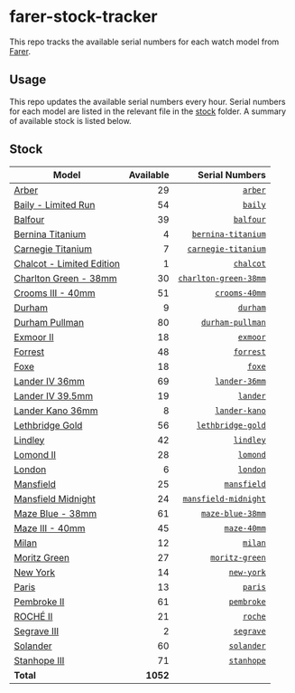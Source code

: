 # farer-stock-tracker

This repo tracks the available serial numbers for each watch model from [Farer](https://farer.com).

## Usage

This repo updates the available serial numbers every hour. Serial numbers for each model are listed in the relevant file in the [stock](./stock) folder. A summary of available stock is listed below.

## Stock

| Model | Available | Serial Numbers |
| ----- | --------: | -------------: |
| [Arber](https://usd.farer.com/products/arber) | 29 | [`arber`](./stock/arber) |
| [Baily - Limited Run](https://usd.farer.com/products/baily) | 54 | [`baily`](./stock/baily) |
| [Balfour](https://usd.farer.com/products/balfour) | 39 | [`balfour`](./stock/balfour) |
| [Bernina Titanium](https://usd.farer.com/products/bernina-titanium) | 4 | [`bernina-titanium`](./stock/bernina-titanium) |
| [Carnegie Titanium](https://usd.farer.com/products/carnegie-titanium) | 7 | [`carnegie-titanium`](./stock/carnegie-titanium) |
| [Chalcot - Limited Edition](https://usd.farer.com/products/chalcot) | 1 | [`chalcot`](./stock/chalcot) |
| [Charlton Green - 38mm](https://usd.farer.com/products/charlton-green-38mm) | 30 | [`charlton-green-38mm`](./stock/charlton-green-38mm) |
| [Crooms III - 40mm](https://usd.farer.com/products/crooms-40mm) | 51 | [`crooms-40mm`](./stock/crooms-40mm) |
| [Durham](https://usd.farer.com/products/durham) | 9 | [`durham`](./stock/durham) |
| [Durham Pullman](https://usd.farer.com/products/durham-pullman) | 80 | [`durham-pullman`](./stock/durham-pullman) |
| [Exmoor II](https://usd.farer.com/products/exmoor) | 18 | [`exmoor`](./stock/exmoor) |
| [Forrest](https://usd.farer.com/products/forrest) | 48 | [`forrest`](./stock/forrest) |
| [Foxe](https://usd.farer.com/products/foxe) | 18 | [`foxe`](./stock/foxe) |
| [Lander IV 36mm](https://usd.farer.com/products/lander-36mm) | 69 | [`lander-36mm`](./stock/lander-36mm) |
| [Lander IV 39.5mm](https://usd.farer.com/products/lander) | 19 | [`lander`](./stock/lander) |
| [Lander Kano 36mm](https://usd.farer.com/products/lander-kano) | 8 | [`lander-kano`](./stock/lander-kano) |
| [Lethbridge Gold](https://usd.farer.com/products/lethbridge-gold) | 56 | [`lethbridge-gold`](./stock/lethbridge-gold) |
| [Lindley](https://usd.farer.com/products/lindley) | 42 | [`lindley`](./stock/lindley) |
| [Lomond II](https://usd.farer.com/products/lomond) | 28 | [`lomond`](./stock/lomond) |
| [London](https://usd.farer.com/products/london) | 6 | [`london`](./stock/london) |
| [Mansfield](https://usd.farer.com/products/mansfield) | 25 | [`mansfield`](./stock/mansfield) |
| [Mansfield Midnight](https://usd.farer.com/products/mansfield-midnight) | 24 | [`mansfield-midnight`](./stock/mansfield-midnight) |
| [Maze Blue - 38mm](https://usd.farer.com/products/maze-blue-38mm) | 61 | [`maze-blue-38mm`](./stock/maze-blue-38mm) |
| [Maze III - 40mm](https://usd.farer.com/products/maze-40mm) | 45 | [`maze-40mm`](./stock/maze-40mm) |
| [Milan](https://usd.farer.com/products/milan) | 12 | [`milan`](./stock/milan) |
| [Moritz Green](https://usd.farer.com/products/moritz-green) | 27 | [`moritz-green`](./stock/moritz-green) |
| [New York](https://usd.farer.com/products/new-york) | 14 | [`new-york`](./stock/new-york) |
| [Paris](https://usd.farer.com/products/paris) | 13 | [`paris`](./stock/paris) |
| [Pembroke II](https://usd.farer.com/products/pembroke) | 61 | [`pembroke`](./stock/pembroke) |
| [ROCHÉ II](https://usd.farer.com/products/roche) | 21 | [`roche`](./stock/roche) |
| [Segrave III](https://usd.farer.com/products/segrave) | 2 | [`segrave`](./stock/segrave) |
| [Solander](https://usd.farer.com/products/solander) | 60 | [`solander`](./stock/solander) |
| [Stanhope III](https://usd.farer.com/products/stanhope) | 71 | [`stanhope`](./stock/stanhope) |
| **Total** | **1052** | |
